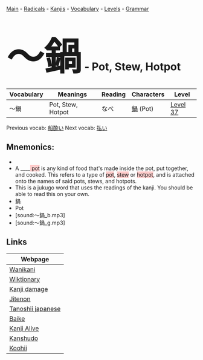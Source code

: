 <style> bigfont {font-size: 100px}</style>
[Main](../README.md) -
[Radicals](../radicals.md) -
[Kanjis](../kanjis.md) -
[Vocabulary](../vocabulary.md) -
[Levels](../levels.md) -
[Grammar](../grammar.md)
# <bigfont> 〜鍋</bigfont> - Pot, Stew, Hotpot 

| Vocabulary | Meanings | Reading | Characters | Level |
| --- | --- | --- | --- | --- |
| 〜鍋 | Pot, Stew, Hotpot | なべ |  [鍋](../kanjis/鍋.md) (Pot) | [Level 37](../levels/wk_level37.md) |

Previous vocab: [船酔い](船酔い.md) Next vocab: [払い](払い.md) 

## Mnemonics:

* 
* A ____<span style="background-color:#ffcccb"> pot</span> is any kind of food that's made inside the pot, put together, and cooked. This refers to a type of <span style="background-color:#ffcccb"> pot</span>, <span style="background-color:#ffcccb"> stew</span> or <span style="background-color:#ffcccb"> hotpot</span>, and is attached onto the names of said pots, stews, and hotpots.
* This is a jukugo word that uses the readings of the kanji. You should be able to read this on your own.
* 鍋
* Pot
* [sound:〜鍋_b.mp3]
* [sound:〜鍋_g.mp3]


## Links 

| Webpage |
| --- |
| [Wanikani          ](https://www.wanikani.com/kanji/〜鍋) |
| [Wiktionary        ](https://en.wiktionary.org/wiki/〜鍋) |
| [Kanji damage      ](http://www.kanjidamage.com/kanji/search?utf8=✓&q=〜鍋) |
| [Jitenon           ](https://jitenon.com/kanji/〜鍋) |
| [Tanoshii japanese ](https://www.tanoshiijapanese.com/dictionary/kanji.cfm?k=〜鍋) |
| [Baike             ](https://baike.baidu.com/item/〜鍋) |
| [Kanji Alive       ](https://app.kanjialive.com/〜鍋) |
| [Kanshudo          ](https://www.kanshudo.com/searchmn?q=〜鍋) |
| [Koohii            ](https://kanji.koohii.com/study/kanji/〜鍋) |

